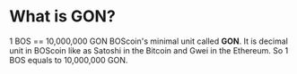 # What is GON?

1 BOS == 10,000,000 GON
BOScoin's minimal unit called **GON**.
It is decimal unit in BOScoin like as Satoshi in the Bitcoin and Gwei in the Ethereum. 
So 1 BOS equals to 10,000,000 GON.
